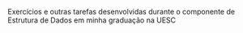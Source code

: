 Exercícios e outras tarefas desenvolvidas durante o componente de Estrutura de Dados em minha graduação na UESC
